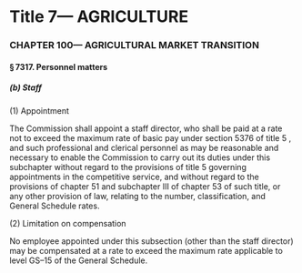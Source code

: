 
# Title 7— AGRICULTURE
### CHAPTER 100— AGRICULTURAL MARKET TRANSITION
#### § 7317. Personnel matters
##### (b) Staff

(1) Appointment

The Commission shall appoint a staff director, who shall be paid at a rate not to exceed the maximum rate of basic pay under section 5376 of title 5 , and such professional and clerical personnel as may be reasonable and necessary to enable the Commission to carry out its duties under this subchapter without regard to the provisions of title 5 governing appointments in the competitive service, and without regard to the provisions of chapter 51 and subchapter III of chapter 53 of such title, or any other provision of law, relating to the number, classification, and General Schedule rates.

(2) Limitation on compensation

No employee appointed under this subsection (other than the staff director) may be compensated at a rate to exceed the maximum rate applicable to level GS–15 of the General Schedule.

